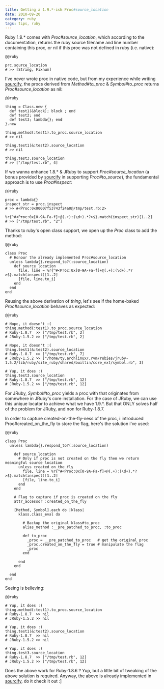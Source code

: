 ```yaml
--- 
title: Getting a 1.9.*-ish Proc#source_location
date: 2010-09-20
category: ruby
tags: tips, ruby
---
```

Ruby 1.9.* comes with *Proc#source_location*, which according to the documentation,
returns the ruby source filename and line number containing this proc, or nil if
this proc was not defined in ruby (i.e. native):

    @@ruby

    prc.source_location
    # >> [String, Fixnum]

I've never wrote proc in native code, but from my experience while writing
[sourcify](http://github.com/ngty/sourcify), the procs derived from
*Method#to_proc* & *Symbol#to_proc* returns *Proc#source_location* as nil:

    @@ruby

    thing = Class.new {
      def test1(&block); block ; end
      def test2; end
      def test3; lambda{}; end
    }.new

    thing.method(:test1).to_proc.source_location
    # >> nil

    thing.test1(&:test2).source_location
    # >> nil

    thing.test3.source_location
    # >> ["/tmp/test.rb", 4]

If we wanna enhance 1.8.* & JRuby to support *Proc#source_location* (a bonus
provided by [sourcify](http://github.com/ngty/sourcify) in supporting
*Proc#to_source*), the fundamental approach is to use *Proc#inspect*:

    @@ruby

    proc = lambda{}
    inspect_str = proc.inspect
    # >> #<Proc:0x00007f53743f24a0@/tmp/test.rb:2>

    %r{^#<Proc:0x[0-9A-Fa-f]+@(.+):(\d+).*?>$}.match(inspect_str)[1..2]
    # >> ["/tmp/test.rb", "2"]

Thanks to ruby's open class support, we open up the *Proc* class to add the method:

    @@ruby

    class Proc
      # Honour the already implemented Proc#source_location
      unless lambda{}.respond_to?(:source_location)
        def source_location
          file, line = %r{^#<Proc:0x[0-9A-Fa-f]+@(.+):(\d+).*?>$}.match(inspect)[1..2]
          [file, line.to_i]
        end
      end
    end

Reusing the above derivation of *thing*, let's see if the home-baked *Proc#source_location*
behaves as expected:

    @@ruby

    # Nope, it doesn't :(
    thing.method(:test1).to_proc.source_location
    # Ruby-1.8.7  >> ["/tmp/test.rb", 2]
    # JRuby-1.5.2 >> ["/tmp/test.rb", 2]

    # Nope, it doesn't :(
    thing.test1(&:test2).source_location
    # Ruby-1.8.7  >> ["/tmp/test.rb", 7]
    # JRuby-1.5.2 >> ["/home/ty.archlinux/.rvm/rubies/jruby-1.5.2/lib/ruby/site_ruby/shared/builtin/core_ext/symbol.rb", 3]

    # Yup, it does :)
    thing.test3.source_location
    # Ruby-1.8.7  >> ["/tmp/test.rb", 12]
    # JRuby-1.5.2 >> ["/tmp/test.rb", 12]

For JRuby, *Symbol#to_proc* yields a proc with that originates from somewhere in JRuby's
core installation. For the case of JRuby, we can use this unique locator to achieve what
we have 1.9.*. But that ONLY solves half of the problem for JRuby, and non for Ruby-1.8.7.

In order to capture created-on-the-fly-ness of the proc, i introduced
Proc#created\_on\_the\_fly to store the flag, here's the solution i've used:

    @@ruby

    class Proc
      unless lambda{}.respond_to?(:source_location)

        def source_location
          # Only if proc is not created on the fly then we return meaningful source location
          unless created_on_the_fly
            file, line = %r{^#<Proc:0x[0-9A-Fa-f]+@(.+):(\d+).*?>$}.match(inspect)[1..2]
            [file, line.to_i]
          end
        end

        # Flag to capture if proc is created on the fly
        attr_accessor :created_on_the_fly

        [Method, Symbol].each do |klass|
          klass.class_eval do

            # Backup the original klass#to_proc
            alias_method :__pre_patched_to_proc, :to_proc

            def to_proc
              _proc = __pre_patched_to_proc   # get the original proc
              _proc.created_on_the_fly = true # manipulate the flag
              _proc
            end

          end
        end

      end
    end

Seeing is believing:

    @@ruby

    # Yup, it does :)
    thing.method(:test1).to_proc.source_location
    # Ruby-1.8.7  >> nil
    # JRuby-1.5.2 >> nil

    # Yup, it does :)
    thing.test1(&:test2).source_location
    # Ruby-1.8.7  >> nil
    # JRuby-1.5.2 >> nil

    # Yup, it does :)
    thing.test3.source_location
    # Ruby-1.8.7  >> ["/tmp/test.rb", 12]
    # JRuby-1.5.2 >> ["/tmp/test.rb", 12]

Does the above work for Ruby-1.8.6 ? Yup, but a little bit of tweaking of the above
solution is required. Anyway, the above is already implemented in
[sourcify](http://github.com/ngty/sourcify), do it check it out :]

